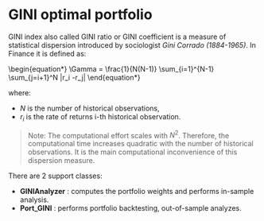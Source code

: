 
# GINI optimal portfolio <a name="TOP">

GINI index also called GINI ratio or GINI coefficient is a measure
of statistical dispersion introduced by sociologist *Gini Corrado (1884-1965)*.
In Finance it is defined as:

\begin{equation*}
	\Gamma = \frac{1}{N(N-1)} \sum_{i=1}^{N-1} \sum_{j=i+1}^N |r_i -r_j|
\end{equation*}

where:

* $N$ is the number of historical observations,
* $r_i$ is the rate of returns i-th historical observation.

> Note: The computational effort scales with $N^2$. Therefore, the
computational time increases quadratic with the number of historical
observations. It is the main computational inconvenience of this
dispersion measure.

There are 2 support classes:

* **GINIAnalyzer** : computes the portfolio weights and performs in-sample
analysis.
* **Port_GINI** : performs portfolio backtesting, out-of-sample analyzes.
